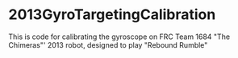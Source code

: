 2013GyroTargetingCalibration
============

This is code for calibrating the gyroscope on FRC Team 1684 "The Chimeras"' 2013 robot, designed to play "Rebound Rumble" 
